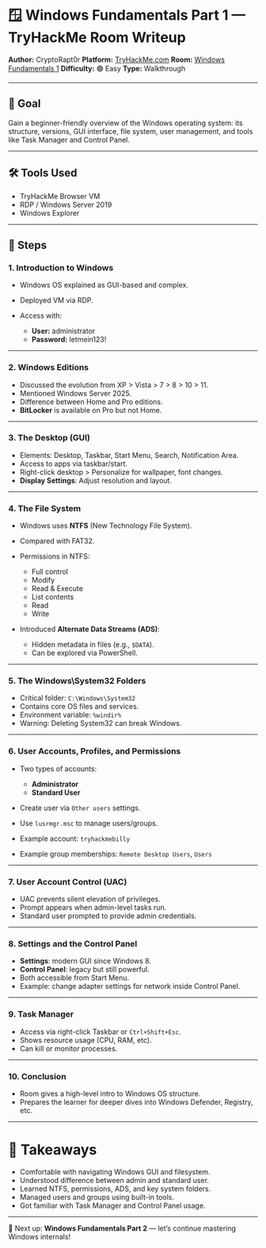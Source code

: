 # 🪟 Windows Fundamentals Part 1 — TryHackMe Room Writeup

**Author:** CryptoRapt0r
**Platform:** [TryHackMe.com](https://tryhackme.com)
**Room:** [Windows Fundamentals 1](https://tryhackme.com/room/windowsfundamentals1)
**Difficulty:** 🟢 Easy
**Type:** Walkthrough

---

## 🌟 Goal

Gain a beginner-friendly overview of the Windows operating system: its structure, versions, GUI interface, file system, user management, and tools like Task Manager and Control Panel.

---

## 🛠️ Tools Used

* TryHackMe Browser VM
* RDP / Windows Server 2019
* Windows Explorer

---

## 🧭 Steps

### 1. Introduction to Windows

* Windows OS explained as GUI-based and complex.
* Deployed VM via RDP.
* Access with:

  * **User:** administrator
  * **Password:** letmein123!

---

### 2. Windows Editions

* Discussed the evolution from XP > Vista > 7 > 8 > 10 > 11.
* Mentioned Windows Server 2025.
* Difference between Home and Pro editions.
* **BitLocker** is available on Pro but not Home.

---

### 3. The Desktop (GUI)

* Elements: Desktop, Taskbar, Start Menu, Search, Notification Area.
* Access to apps via taskbar/start.
* Right-click desktop > Personalize for wallpaper, font changes.
* **Display Settings**: Adjust resolution and layout.

---

### 4. The File System

* Windows uses **NTFS** (New Technology File System).

* Compared with FAT32.

* Permissions in NTFS:

  * Full control
  * Modify
  * Read & Execute
  * List contents
  * Read
  * Write

* Introduced **Alternate Data Streams (ADS)**:

  * Hidden metadata in files (e.g., `$DATA`).
  * Can be explored via PowerShell.

---

### 5. The Windows\System32 Folders

* Critical folder: `C:\Windows\System32`
* Contains core OS files and services.
* Environment variable: `%windir%`
* Warning: Deleting System32 can break Windows.

---

### 6. User Accounts, Profiles, and Permissions

* Two types of accounts:

  * **Administrator**
  * **Standard User**

* Create user via `Other users` settings.

* Use `lusrmgr.msc` to manage users/groups.

* Example account: `tryhackmebilly`

* Example group memberships: `Remote Desktop Users`, `Users`

---

### 7. User Account Control (UAC)

* UAC prevents silent elevation of privileges.
* Prompt appears when admin-level tasks run.
* Standard user prompted to provide admin credentials.

---

### 8. Settings and the Control Panel

* **Settings**: modern GUI since Windows 8.
* **Control Panel**: legacy but still powerful.
* Both accessible from Start Menu.
* Example: change adapter settings for network inside Control Panel.

---

### 9. Task Manager

* Access via right-click Taskbar or `Ctrl+Shift+Esc`.
* Shows resource usage (CPU, RAM, etc).
* Can kill or monitor processes.

---

### 10. Conclusion

* Room gives a high-level intro to Windows OS structure.
* Prepares the learner for deeper dives into Windows Defender, Registry, etc.

---

# 🧠 Takeaways

* Comfortable with navigating Windows GUI and filesystem.
* Understood difference between admin and standard user.
* Learned NTFS, permissions, ADS, and key system folders.
* Managed users and groups using built-in tools.
* Got familiar with Task Manager and Control Panel usage.

---

🚀 Next up: **Windows Fundamentals Part 2** — let’s continue mastering Windows internals!

